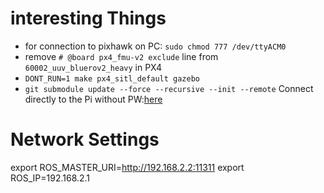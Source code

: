 # interesting Things

* for connection to pixhawk on PC: `sudo chmod 777 /dev/ttyACM0`
* remove `# @board px4_fmu-v2 exclude` line from `60002_uuv_bluerov2_heavy` in PX4
* `DONT_RUN=1 make px4_sitl_default gazebo`
* `git submodule update --force --recursive --init --remote`
Connect directly to the Pi without PW:[here](https://serverfault.com/questions/241588/how-to-automate-ssh-login-with-password)

# Network Settings

export ROS_MASTER_URI=http://192.168.2.2:11311
export ROS_IP=192.168.2.1